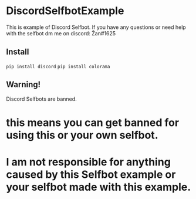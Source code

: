 # DiscordSelfbotExample
This is example of Discord Selfbot.
If you have any questions or need help with the selfbot dm me on discord: Žan#1625

## Install
`pip install discord`
`pip install colorama`

## Warning!
Discord Selfbots are banned. 
# this means you can get banned for using this or your own selfbot. 
# I am not responsible for anything caused by this Selfbot example or your selfbot made with this example.
